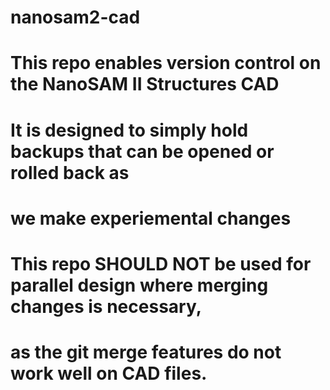 # nanosam2-cad
# This repo enables version control on the NanoSAM II Structures CAD
# It is designed to simply hold backups that can be opened or rolled back as 
# we make experiemental changes
# This repo SHOULD NOT be used for parallel design where merging changes is necessary,
# as the git merge features do not work well on CAD files.
#